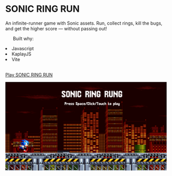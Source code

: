 <h1>SONIC RING RUN</h1>
<p>An infinite-runner game with Sonic assets. Run, collect rings, kill the bugs, and get the higher score — without passing out!</p>

<ul>Built why:</ul>
<li>Javascript</li>
<li>KaplayJS</li>
<li>Vite</li>

<br>

<a href="https://sonic-ring-rung.netlify.app/">Play SONIC RING RUN</a>

<img src="./public/graphics/sonic-runner-thumbnail.png" alt="thumbnail"/>
